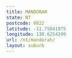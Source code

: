 ```yaml
---
title: MANDORAH
state: NT
postcode: 0822
latitude: -11.75841975
longitude: 130.6254299
url: /nt/mandorah/
layout: suburb
---
```

